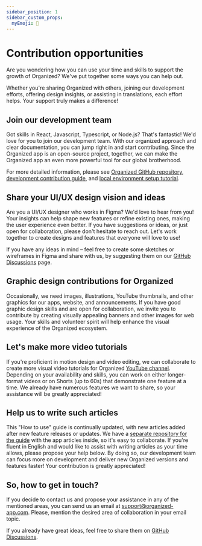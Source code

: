 ```yaml
---
sidebar_position: 1
sidebar_custom_props:
  myEmoji: 🤝
---
```


# Contribution opportunities

Are you wondering how you can use your time and skills to support the growth of Organized? We've put together some ways you can help out.

Whether you're sharing Organized with others, joining our development efforts, offering design insights, or assisting in translations, each effort helps. Your support truly makes a difference!

## Join our development team

Got skills in React, Javascript, Typescript, or Node.js? That's fantastic! We'd love for you to join our development team. With our organized approach and clear documentation, you can jump right in and start contributing. Since the Organized app is an open-source project, together, we can make the Organized app an even more powerful tool for our global brotherhood.

For more detailed information, please see [Organized GitHub repository](https://github.com/sws2apps/organized-app), [development contribution guide](https://github.com/sws2apps/organized-app/blob/main/CONTRIBUTING.md), and [local environment setup tutorial](https://github.com/sws2apps/organized-app/blob/main/LOCAL_ENVIRONMENT_SETUP.md).

## Share your UI/UX design vision and ideas

Are you a UI/UX designer who works in Figma? We'd love to hear from you! Your insights can help shape new features or refine existing ones, making the user experience even better. If you have suggestions or ideas, or just open for collaboration, please don't hesitate to reach out. Let's work together to create designs and features that everyone will love to use!

If you have any ideas in mind – feel free to create some sketches or wireframes in Figma and share with us, by suggesting them on our [GitHub Discussions](https://github.com/sws2apps/organized-app/discussions) page.

## Graphic design contributions for Organized

Occasionally, we need images, illustrations, YouTube thumbnails, and other graphics for our apps, website, and announcements. If you have good graphic design skills and are open for collaboration, we invite you to contribute by creating visually appealing banners and other images for web usage. Your skills and volunteer spirit will help enhance the visual experience of the Organized ecosystem.

## Let's make more video tutorials

If you're proficient in motion design and video editing, we can collaborate to create more visual video tutorials for Organized [YouTube channel](https://www.youtube.com/@organized-app). Depending on your availability and skills, you can work on either longer-format videos or on Shorts (up to 60s) that demonstrate one feature at a time. We already have numerous features we want to share, so your assistance will be greatly appreciated!

## Help us to write such articles

This "How to use" guide is continually updated, with new articles added after new feature releases or updates. We have a [separate repository for the guide](https://github.com/sws2apps/sws2apps-docs) with the app articles inside, so it's easy to collaborate. If you're fluent in English and would like to assist with writing articles as your time allows, please propose your help below. By doing so, our development team can focus more on development and deliver new Organized versions and features faster! Your contribution is greatly appreciated!

## So, how to get in touch?

If you decide to contact us and propose your assistance in any of the mentioned areas, you can send us an email at [support@organized-app.com](mailto:support@organized-app.com). Please, mention the desired area of collaboration in your email topic.

If you already have great ideas, feel free to share them on [GitHub Discussions](https://github.com/sws2apps/organized-app/discussions).
